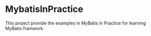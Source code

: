# MybatisInPractice
This project provide the examples in MyBatis in Practice for learning MyBatis framwork.

